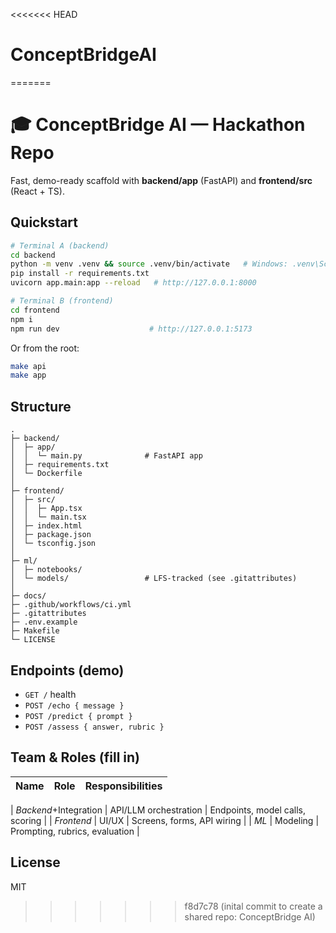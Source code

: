 <<<<<<< HEAD
# ConceptBridgeAI
=======
# 🎓 ConceptBridge AI — Hackathon Repo

Fast, demo-ready scaffold with **backend/app** (FastAPI) and **frontend/src** (React  + TS).

## Quickstart
```bash
# Terminal A (backend)
cd backend
python -m venv .venv && source .venv/bin/activate   # Windows: .venv\Scripts\activate
pip install -r requirements.txt
uvicorn app.main:app --reload   # http://127.0.0.1:8000

# Terminal B (frontend)
cd frontend
npm i
npm run dev                    # http://127.0.0.1:5173
```
Or from the root:
```bash
make api
make app
```

## Structure
```
.
├─ backend/
│  ├─ app/
│  │  └─ main.py              # FastAPI app
│  ├─ requirements.txt
│  └─ Dockerfile
│
├─ frontend/
│  ├─ src/
│  │  ├─ App.tsx
│  │  └─ main.tsx
│  ├─ index.html
│  ├─ package.json
│  └─ tsconfig.json
│
├─ ml/
│  ├─ notebooks/
│  └─ models/                 # LFS-tracked (see .gitattributes)
│
├─ docs/
├─ .github/workflows/ci.yml
├─ .gitattributes
├─ .env.example
├─ Makefile
└─ LICENSE
```

## Endpoints (demo)
- `GET /` health
- `POST /echo { message }`
- `POST /predict { prompt }`
- `POST /assess { answer, rubric }`

## Team & Roles (fill in)
| Name | Role | Responsibilities |
|------|------|------------------|

| _Backend_+Integration | API/LLM orchestration | Endpoints, model calls, scoring |
| _Frontend_ | UI/UX | Screens, forms, API wiring |
| _ML_ | Modeling | Prompting, rubrics, evaluation |


## License
MIT
>>>>>>> f8d7c78 (inital commit to create a shared repo: ConceptBridge AI)
